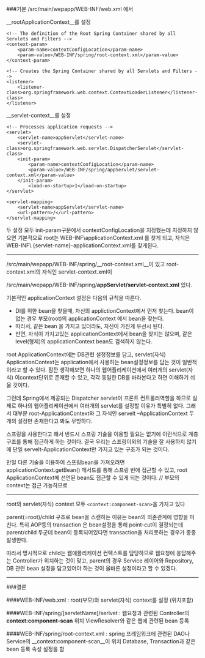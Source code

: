 ###기본
/src/main/wepapp/WEB-INF/web.xml 에서 

__rootApplicationContext__를 설정

~~~
<!-- The definition of the Root Spring Container shared by all Servlets and Filters -->
<context-param>
	<param-name>contextConfigLocation</param-name>
	<param-value>/WEB-INF/spring/root-context.xml</param-value>
</context-param>
	
<!-- Creates the Spring Container shared by all Servlets and Filters -->
<listener>
	<listener-class>org.springframework.web.context.ContextLoaderListener</listener-class>
</listener>
~~~

__servlet-context__를 설정

~~~
<!-- Processes application requests -->
<servlet>
	<servlet-name>appServlet</servlet-name>
	<servlet-class>org.springframework.web.servlet.DispatcherServlet</servlet-class>
	<init-param>
		<param-name>contextConfigLocation</param-name>
		<param-value>/WEB-INF/spring/appServlet/servlet-context.xml</param-value>
	</init-param>
		<load-on-startup>1</load-on-startup>
</servlet>
		
<servlet-mapping>
	<servlet-name>appServlet</servlet-name>
	<url-pattern>/</url-pattern>
</servlet-mapping>
~~~

두 설정 모두 init-param구문에서 contextConfigLocation을 지정했는데 지정하지 않으면 기본적으로 root는 WEB-INF\applicationContext.xml 를 찾게 되고, 자식은 WEB-INF\ {servlet-name}-applicationContext.xml를 찾게된다.

---

/src/main/wepapp/WEB-INF/spring/__root-context.xml__이 있고
root-context.xml의 자식인
servlet-context.xml이

/src/main/wepapp/WEB-INF/spring/__appServlet/servlet-context.xml__ 있다.

기본적인 applicationContext 설정은 다음의 규칙을 따른다.

- DI를 위한 bean을 찾을때, 자신의 applictionContext에서 먼저 찾는다. bean이 없는 경우 부모(root)의 applicationContext 에서 bean을 찾는다.
- 따라서, 같은 bean 을 가지고 있더라도, 자신이 가진게 우선시 된다.
- 반면, 자식이 가지고있는 applicationContext에서 bean을 찾지는 않으며, 같은 level(형제)의 applicationContext bean도 검색하지 않는다.

root ApplicationContext에는 DB관련 설정정보를 담고, servlet(자식) ApplicationContext는 application에서 사용하는 bean설정정보를 담는 것이 일반적이라고 할 수 있다. 잠깐 생각해보면 하나의 웹어플리케이션에서 여러개의  servlet(자식) 이context단위로 존재할 수 있고, 각각 동일한 DB를 바라본다고 하면 이해하기 쉬울 것이다. 

그런데 Spring에서 제공되는 Dispatcher servlet이 프론트 컨트롤러역할을 하므로 실제로 하나의 웹어플리케이션에서 여러개의 servlet를 설정할 이유가 특별히 없다.
그래서 대부분 root-ApplicationContext와 그 자식인 servelt –ApplicationContext 두 개의 설정만 존재한다고 봐도 무방하다.

스프링을 사용한다고 해서 반드시 스프링 기술을 이용할 필요는 없기에 이런식으로 계층 구조를 통해 접근하게 하는 것이다.  결국 우리는 스프링이외의 기술을 잘 사용하지 않기에 단일 servelt-ApplicationContext만 가지고 있는 구조가 되는 것이다. 

 만일 다른 기술을 이용하여 스프링bean을 가져오려면 applicationContext.getBean() 메서드를 통해 스프링 빈에 접근할 수 있고, root ApplicationContext에 선언된 bean도 접근할 수 있게 되는 것이다.	// 부모의 context는 접근 가능하므로 

---

root와 servlet(자식) context 모두
`<context:component-scan>`을 가지고 있다

parent(=root)/child 구조로 bean을 스캔하는 이유는 bean의 의존관계에 영향을 미친다. 특히 AOP등의 transaction 은 bean설정을 통해 point-cut이 결정되는데 parent/child 두군데 bean이 등록되어있다면 transaction을 처리못하는 경우가 종종 발생한다.

따라서 명시적으로 child는 웹애플리케이션 컨텍스트를 담당하므로 웹요청에 응답해주는 Controller가 위치하는 것이 맞고,  parent의 경우 Service 레이어와 Repository, DB 관련 bean 설정을 담고있어야 하는 것이 올바른 설정이라고 할 수 있겠다.

---

###결론

####WEB-INF/web.xml
:	root(부모)와 servlet(자식) context를 설정 (위치포함)

####WEB-INF/spring/[servletName]/serlvet
:	웹요청과 관련된 Controller의 __context:component-scan__ 위치
	ViewResolver와 같은 웹에 관련된 bean 등록

####WEB-INF/spring/root-context.xml
:	spring 프레임워크에 관련된 DAO나 Service의 __context:component-scan__이 위치
Database, Transaction과 같은 bean 등록 속성 설정을 함

